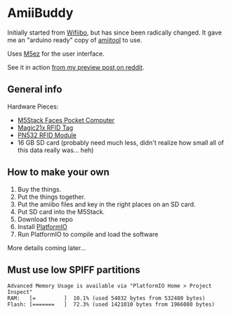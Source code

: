 # AmiiBuddy

Initially started from [Wifiibo](https://github.com/Xerxes3rd/Wifiibo),
 but has since been radically changed. It gave me an "arduino ready" copy
 of [amiitool](https://github.com/socram8888/amiitool) to use.

Uses [M5ez](https://github.com/ropg/M5ez) for the user interface.

See it in action [from my preview post on reddit](https://www.reddit.com/r/Amiibomb/comments/hvc36t/it_was_suggested_i_post_this_here_several_weeks/).

## General info

Hardware Pieces:
- [M5Stack Faces Pocket Computer](https://m5stack.com/collections/m5-core/products/face)
- [Magic21x RFID Tag](https://www.google.com/url?q=https://lab401.com/collections/rfid-badges/products/ntag-compatible-21x&sa=D&source=hangouts&ust=1595436891659000&usg=AFQjCNEYJOh9Y4aKpK-neO_60FaWAG1ujA)
- [PN532 RFID Module](https://www.amazon.com/Module-Communication-Arduino-Raspberry-Android/dp/B082498VYD)
- 16 GB SD card (probably need much less, didn't realize how small all of this data really was... heh)

## How to make your own

1. Buy the things.
2. Put the things together.
3. Put the amiibo files and key in the right places on an SD card.
4. Put SD card into the M5Stack.
5. Download the repo
6. Install [PlatformIO](https://platformio.org/)
7. Run PlatformIO to compile and load the software

More details coming later...

## Must use low SPIFF partitions

```
Advanced Memory Usage is available via "PlatformIO Home > Project Inspect"
RAM:   [=         ]  10.1% (used 54032 bytes from 532480 bytes)
Flash: [=======   ]  72.3% (used 1421010 bytes from 1966080 bytes)
```
